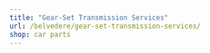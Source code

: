 ```yaml
---
title: "Gear-Set Transmission Services"
url: /belvedere/gear-set-transmission-services/
shop: car parts
---
```

